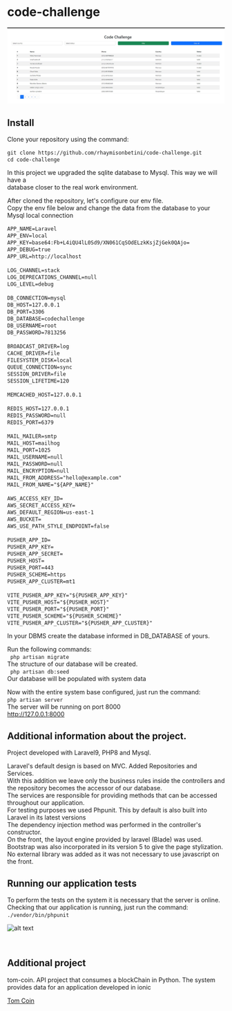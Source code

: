 # code-challenge

![alt text](https://github.com/rhaymisonbetini/code-challenge/blob/main/public/shots/shot.jpg)

## Install

Clone your repository using the command: <br/>
```
git clone https://github.com/rhaymisonbetini/code-challenge.git
cd code-challenge
```
In this project we upgraded the sqlite database to Mysql. This way we will have a <br/> 
database closer to the real work environment. <br/>

After cloned the repository, let's configure our env file. <br/>
Copy the env file below and change the data from the database to your Mysql local connection<br/>
```
APP_NAME=Laravel
APP_ENV=local
APP_KEY=base64:Fb+L4iQU4lL0Sd9/XN061CqSOdELzkKsjZjGek0QAjo=
APP_DEBUG=true
APP_URL=http://localhost

LOG_CHANNEL=stack
LOG_DEPRECATIONS_CHANNEL=null
LOG_LEVEL=debug

DB_CONNECTION=mysql
DB_HOST=127.0.0.1
DB_PORT=3306
DB_DATABASE=codechallenge
DB_USERNAME=root
DB_PASSWORD=7813256

BROADCAST_DRIVER=log
CACHE_DRIVER=file
FILESYSTEM_DISK=local
QUEUE_CONNECTION=sync
SESSION_DRIVER=file
SESSION_LIFETIME=120

MEMCACHED_HOST=127.0.0.1

REDIS_HOST=127.0.0.1
REDIS_PASSWORD=null
REDIS_PORT=6379

MAIL_MAILER=smtp
MAIL_HOST=mailhog
MAIL_PORT=1025
MAIL_USERNAME=null
MAIL_PASSWORD=null
MAIL_ENCRYPTION=null
MAIL_FROM_ADDRESS="hello@example.com"
MAIL_FROM_NAME="${APP_NAME}"

AWS_ACCESS_KEY_ID=
AWS_SECRET_ACCESS_KEY=
AWS_DEFAULT_REGION=us-east-1
AWS_BUCKET=
AWS_USE_PATH_STYLE_ENDPOINT=false

PUSHER_APP_ID=
PUSHER_APP_KEY=
PUSHER_APP_SECRET=
PUSHER_HOST=
PUSHER_PORT=443
PUSHER_SCHEME=https
PUSHER_APP_CLUSTER=mt1

VITE_PUSHER_APP_KEY="${PUSHER_APP_KEY}"
VITE_PUSHER_HOST="${PUSHER_HOST}"
VITE_PUSHER_PORT="${PUSHER_PORT}"
VITE_PUSHER_SCHEME="${PUSHER_SCHEME}"
VITE_PUSHER_APP_CLUSTER="${PUSHER_APP_CLUSTER}"

```
In your DBMS create the database informed in
DB_DATABASE of yours. <br/>

Run the following commands:<br/>
``` php artisan migrate```<br/>
The structure of our database will be created.<br/>
``` php artisan db:seed```<br/>
Our database will be populated with system data<br/>

Now with the entire system base configured, just run the command:<br/>
``` php artisan server ```<br/>
The server will be running on port 8000<br/>
http://127.0.0.1:8000<br/>

## Additional information about the project.<br/>

Project developed with Laravel9, PHP8 and Mysql.<br/>

Laravel's default design is based on MVC. Added Repositories and Services.<br/>
With this addition we leave only the business rules inside the controllers and the repository becomes the accessor of our database.<br/>
The services are responsible for providing methods that can be accessed throughout our application.<br/>
For testing purposes we used Phpunit. This by default is also built into Laravel in its latest versions <br/>
The dependency injection method was performed in the controller's constructor.
<br/>
On the front, the layout engine provided by laravel (Blade) was used. Bootstrap was also incorporated in its version 5 to give the page stylization.
<br/>
No external library was added as it was not necessary to use javascript on the front.

## Running our application tests
To perform the tests on the system it is necessary that the server is online. <br/>
Checking that our application is running, just run the command: <br/>
```./vendor/bin/phpunit ```

![alt text](https://github.com/rhaymisonbetini/code-challenge/blob/main/public/shots/test.jpg)

<br/>

## Additional project

tom-coin.
API project that consumes a blockChain in Python.
The system provides data for an application developed in ionic

<a href="https://github.com/rhaymisonbetini/tom-coin-backend" target="_blank">Tom Coin <a/> <br/>
    



